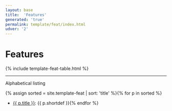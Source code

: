 ```yaml
---
layout: base
title:  'Features'
generated: 'true'
permalink: template/feat/index.html
udver: '2'
---
```


# Features

{% include template-feat-table.html %}

----------

Alphabetical listing

{% assign sorted = site.template-feat | sort: 'title' %}{% for p in sorted %}
* [{{ p.title }}](): {{ p.shortdef }}{% endfor %}

